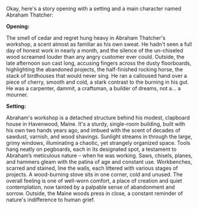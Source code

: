 Okay, here's a story opening with a setting and a main character named Abraham Thatcher:

**Opening:**

The smell of cedar and regret hung heavy in Abraham Thatcher's workshop, a scent almost as familiar as his own sweat. He hadn't seen a full day of honest work in nearly a month, and the silence of the un-chiseled wood screamed louder than any angry customer ever could. Outside, the late afternoon sun cast long, accusing fingers across the dusty floorboards, highlighting the abandoned projects, the half-finished rocking horse, the stack of birdhouses that would never sing. He ran a calloused hand over a piece of cherry, smooth and cold, a stark contrast to the burning in his gut. He was a carpenter, dammit, a craftsman, a builder of dreams, not a… a mourner.

**Setting:**

Abraham's workshop is a detached structure behind his modest, clapboard house in Havenwood, Maine. It's a sturdy, single-room building, built with his own two hands years ago, and imbued with the scent of decades of sawdust, varnish, and wood shavings. Sunlight streams in through the large, grimy windows, illuminating a chaotic, yet strangely organized space. Tools hang neatly on pegboards, each in its designated spot, a testament to Abraham’s meticulous nature – when he was working. Saws, chisels, planes, and hammers gleam with the patina of age and constant use. Workbenches, scarred and stained, line the walls, each littered with various stages of projects. A wood-burning stove sits in one corner, cold and unused. The overall feeling is one of well-worn comfort, a place of creation and quiet contemplation, now tainted by a palpable sense of abandonment and sorrow. Outside, the Maine woods press in close, a constant reminder of nature's indifference to human grief.
